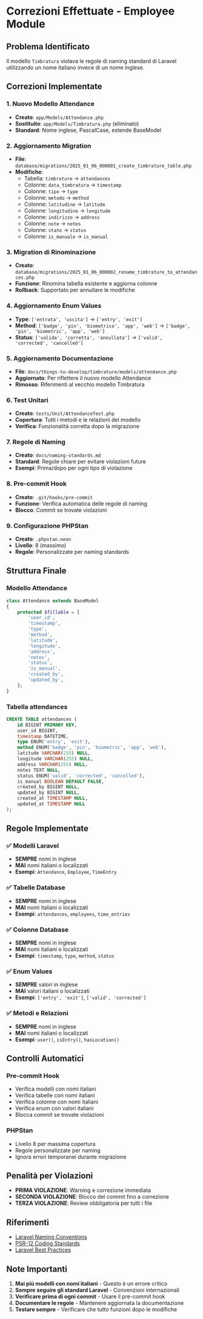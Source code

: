 # Correzioni Effettuate - Employee Module

## Problema Identificato

Il modello `Timbratura` violava le regole di naming standard di Laravel utilizzando un nome italiano invece di un nome inglese.

## Correzioni Implementate

### 1. Nuovo Modello Attendance
- **Creato**: `app/Models/Attendance.php`
- **Sostituito**: `app/Models/Timbratura.php` (eliminato)
- **Standard**: Nome inglese, PascalCase, estende BaseModel

### 2. Aggiornamento Migration
- **File**: `database/migrations/2025_01_06_000001_create_timbrature_table.php`
- **Modifiche**:
  - Tabella: `timbrature` → `attendances`
  - Colonne: `data_timbratura` → `timestamp`
  - Colonne: `tipo` → `type`
  - Colonne: `metodo` → `method`
  - Colonne: `latitudine` → `latitude`
  - Colonne: `longitudine` → `longitude`
  - Colonne: `indirizzo` → `address`
  - Colonne: `note` → `notes`
  - Colonne: `stato` → `status`
  - Colonne: `is_manuale` → `is_manual`

### 3. Migration di Rinominazione
- **Creato**: `database/migrations/2025_01_06_000002_rename_timbrature_to_attendances.php`
- **Funzione**: Rinomina tabella esistente e aggiorna colonne
- **Rollback**: Supportato per annullare le modifiche

### 4. Aggiornamento Enum Values
- **Type**: `['entrata', 'uscita']` → `['entry', 'exit']`
- **Method**: `['badge', 'pin', 'biometrico', 'app', 'web']` → `['badge', 'pin', 'biometric', 'app', 'web']`
- **Status**: `['valida', 'corretta', 'annullata']` → `['valid', 'corrected', 'cancelled']`

### 5. Aggiornamento Documentazione
- **File**: `docs/things-to-develop/timbrature/models/attendance.php`
- **Aggiornato**: Per riflettere il nuovo modello Attendance
- **Rimosso**: Riferimenti al vecchio modello Timbratura

### 6. Test Unitari
- **Creato**: `tests/Unit/AttendanceTest.php`
- **Copertura**: Tutti i metodi e le relazioni del modello
- **Verifica**: Funzionalità corretta dopo la migrazione

### 7. Regole di Naming
- **Creato**: `docs/naming-standards.md`
- **Standard**: Regole chiare per evitare violazioni future
- **Esempi**: Prima/dopo per ogni tipo di violazione

### 8. Pre-commit Hook
- **Creato**: `.git/hooks/pre-commit`
- **Funzione**: Verifica automatica delle regole di naming
- **Blocco**: Commit se trovate violazioni

### 9. Configurazione PHPStan
- **Creato**: `.phpstan.neon`
- **Livello**: 8 (massimo)
- **Regole**: Personalizzate per naming standards

## Struttura Finale

### Modello Attendance
```php
class Attendance extends BaseModel
{
    protected $fillable = [
        'user_id',
        'timestamp',
        'type',
        'method',
        'latitude',
        'longitude',
        'address',
        'notes',
        'status',
        'is_manual',
        'created_by',
        'updated_by',
    ];
}
```

### Tabella attendances
```sql
CREATE TABLE attendances (
    id BIGINT PRIMARY KEY,
    user_id BIGINT,
    timestamp DATETIME,
    type ENUM('entry', 'exit'),
    method ENUM('badge', 'pin', 'biometric', 'app', 'web'),
    latitude VARCHAR(255) NULL,
    longitude VARCHAR(255) NULL,
    address VARCHAR(255) NULL,
    notes TEXT NULL,
    status ENUM('valid', 'corrected', 'cancelled'),
    is_manual BOOLEAN DEFAULT FALSE,
    created_by BIGINT NULL,
    updated_by BIGINT NULL,
    created_at TIMESTAMP NULL,
    updated_at TIMESTAMP NULL
);
```

## Regole Implementate

### ✅ Modelli Laravel
- **SEMPRE** nomi in inglese
- **MAI** nomi italiani o localizzati
- **Esempi**: `Attendance`, `Employee`, `TimeEntry`

### ✅ Tabelle Database
- **SEMPRE** nomi in inglese
- **MAI** nomi italiani o localizzati
- **Esempi**: `attendances`, `employees`, `time_entries`

### ✅ Colonne Database
- **SEMPRE** nomi in inglese
- **MAI** nomi italiani o localizzati
- **Esempi**: `timestamp`, `type`, `method`, `status`

### ✅ Enum Values
- **SEMPRE** valori in inglese
- **MAI** valori italiani o localizzati
- **Esempi**: `['entry', 'exit']`, `['valid', 'corrected']`

### ✅ Metodi e Relazioni
- **SEMPRE** nomi in inglese
- **MAI** nomi italiani o localizzati
- **Esempi**: `user()`, `isEntry()`, `hasLocation()`

## Controlli Automatici

### Pre-commit Hook
- Verifica modelli con nomi italiani
- Verifica tabelle con nomi italiani
- Verifica colonne con nomi italiani
- Verifica enum con valori italiani
- Blocca commit se trovate violazioni

### PHPStan
- Livello 8 per massima copertura
- Regole personalizzate per naming
- Ignora errori temporanei durante migrazione

## Penalità per Violazioni

- **PRIMA VIOLAZIONE**: Warning e correzione immediata
- **SECONDA VIOLAZIONE**: Blocco del commit fino a correzione
- **TERZA VIOLAZIONE**: Review obbligatoria per tutti i file

## Riferimenti

- [Laravel Naming Conventions](https://laravel.com/docs/10.x/eloquent#model-conventions)
- [PSR-12 Coding Standards](https://www.php-fig.org/psr/psr-12/)
- [Laravel Best Practices](https://laravel.com/docs/10.x/best-practices)

## Note Importanti

1. **Mai più modelli con nomi italiani** - Questo è un errore critico
2. **Sempre seguire gli standard Laravel** - Convenzioni internazionali
3. **Verificare prima di ogni commit** - Usare il pre-commit hook
4. **Documentare le regole** - Mantenere aggiornata la documentazione
5. **Testare sempre** - Verificare che tutto funzioni dopo le modifiche 